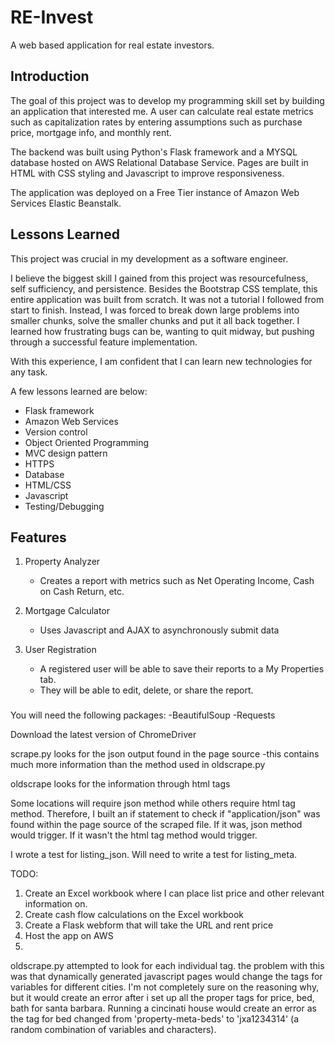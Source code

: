 # RE-Invest 
A web based application for real estate investors.

## Introduction
The goal of this project was to develop my programming skill set by building an application that interested me. 
A user can calculate real estate metrics such as capitalization rates by entering assumptions such as purchase price, mortgage info, and monthly rent. 

The backend was built using Python's Flask framework and a MYSQL database hosted on AWS Relational Database Service. 
Pages are built in HTML with CSS styling and Javascript to improve responsiveness.

The application was deployed on a Free Tier instance of Amazon Web Services Elastic Beanstalk. 

## Lessons Learned
This project was crucial in my development as a software engineer. 

I believe the biggest skill I gained from this project was resourcefulness, self sufficiency, and persistence. 
Besides the Bootstrap CSS template, this entire application was built from scratch. 
It was not a tutorial I followed from start to finish. 
Instead, I was forced to break down large problems into smaller chunks, solve the smaller chunks and put it all back together.
I learned how frustrating bugs can be, wanting to quit midway, but pushing through a successful feature implementation.

With this experience, I am confident that I can learn new technologies for any task.

A few lessons learned are below:
- Flask framework 
- Amazon Web Services  
- Version control
- Object Oriented Programming
- MVC design pattern 
- HTTPS
- Database
- HTML/CSS
- Javascript
- Testing/Debugging


## Features 
1. Property Analyzer
    - Creates a report with metrics such as Net Operating Income, Cash on Cash Return, etc. 

2. Mortgage Calculator
    - Uses Javascript and AJAX to asynchronously submit data 
   
3. User Registration
    - A registered user will be able to save their reports to a My Properties tab.
    - They will be able to edit, delete, or share the report.





###



You will need the following packages:
-BeautifulSoup
-Requests

Download the latest version of ChromeDriver

scrape.py looks for the json output found in the page source 
-this contains much more information than the method used in oldscrape.py

oldscrape looks for the information through html tags

Some locations will require json method while others require html tag method. Therefore, I built an if statement to check if "application/json" was found within the page source of the scraped file. If it was, json method would trigger. If it wasn't the html tag method would trigger.

I wrote a test for listing_json. Will need to write a test for listing_meta.

TODO:
1. Create an Excel workbook where I can place list price and other relevant information on.
2. Create cash flow calculations on the Excel workbook
3. Create a Flask webform that will take the URL and rent price
4. Host the app on AWS 
5. 

oldscrape.py attempted to look for each individual tag. the problem with this was that dynamically generated javascript pages would change the tags for variables for different cities. I'm not completely sure on the reasoning why, but it would create an error after i set up all the proper tags for price, bed, bath for santa barbara. Running a cincinati house would create an error as the tag for bed changed from 'property-meta-beds' to 'jxa1234314' (a random combination of variables and characters). 
